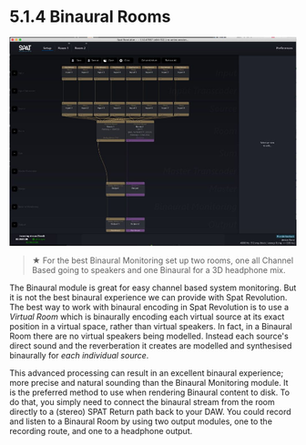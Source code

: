# 5.1.4 Binaural Rooms

![](../../include/SpatRevolution_UserGuide_-052.jpg)


> ★ For the best Binaural Monitoring set up two rooms, one all Channel
Based going to speakers and one Binaural for a 3D headphone mix.

The Binaural module is great for easy channel based system monitoring. But it is
not the best binaural experience we can provide with Spat Revolution. The best
way to work with binaural encoding in Spat Revolution is to use a _Virtual Room_
which is binaurally encoding each virtual source at its exact position in a virtual
space, rather than virtual speakers. In fact, in a Binaural Room there are no virtual
speakers being modelled. Instead each source's direct sound and the reverberation it creates are modelled and synthesised binaurally for _each individual source_.


This advanced processing can result in an excellent binaural experience; more
precise and natural sounding than the Binaural Monitoring module. It is the preferred method to use when rendering Binaural content to disk. To do that, you
simply need to connect the binaural stream from the room directly to a (stereo)
SPAT Return path back to your DAW. You could record and listen to a Binaural
Room by using two output modules, one to the recording route, and one to a
headphone output.

